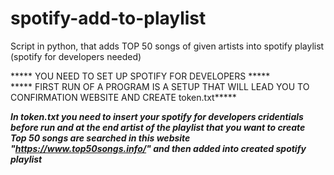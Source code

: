 # spotify-add-to-playlist
Script in python, that adds TOP 50 songs of given artists into spotify playlist (spotify for developers needed)

***** YOU NEED TO SET UP SPOTIFY FOR DEVELOPERS ***** <br />
***** FIRST RUN OF A PROGRAM IS A SETUP THAT WILL LEAD YOU TO CONFIRMATION WEBSITE AND CREATE token.txt***** <br />

*****In token.txt you need to insert your spotify for developers cridentials before run and at the end artist of the playlist that you want to create***** <br />
*****Top 50 songs are searched in this website "https://www.top50songs.info/" and then added into created spotify playlist***** <br />
